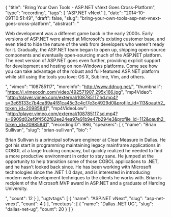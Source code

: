 {
  "title": "Bring Your Own Tools - ASP.NET vNext Goes Cross-Platform",
  "type": "recording",
  "tags": [
    "ASP.NET vNext"
  ],
  "date": "2014-10-09T10:51:49",
  "draft": false,
  "slug": "bring-your-own-tools-asp-net-vnext-goes-cross-platform",
  "abstract": "<p>Web development was a different game back in the early 2000s. Early versions of ASP.NET were aimed at Microsoft's existing customer base, and even tried to hide the nature of the web from developers who weren't ready for it. Gradually, the ASP.NET team began to open up, shipping open-source components and eventually open-sourcing much of the ASP.NET platform. The next version of ASP.NET goes even further, providing explicit support for development and hosting on non-Windows platforms. Come see how you can take advantage of the robust and full-featured ASP.NET platform while still using the tools you love: OS X, Sublime, Vim, and others.</p>",
  "vimeo": "108785117",
  "moreinfo": "http://www.ddnug.net/",
  "thumbnail": "https://i.vimeocdn.com/video/492571907_295x166.jpg",
  "mp4Video": "http://player.vimeo.com/external/108785117.hd.mp4?s=3e65133c7b4ca89a4f81ca45c3c4cf7e3c4929d0&profile_id=113&oauth2_token_id=20985841",
  "mp4VideoLow": "http://player.vimeo.com/external/108785117.sd.mp4?s=9909d02ef9f4562f82ee24ea97e91b9e47b294e3&profile_id=112&oauth2_token_id=20985841",
  "recordingID": 986,
  "speakers": [
    {
      "name": "Brian Sullivan",
      "slug": "brian-sullivan",
      "bio": "<p>Brian Sullivan is a principal software engineer at Clear Measure in Dallas. He got his start in programming maintaining legacy mainframe applications in COBOL at a large trucking company, but quickly realized he needed to find a more productive environment in order to stay sane. He jumped at the opportunity to help transition some of those COBOL applications to .NET, and he hasn’t looked back since. He has been working with Microsoft technologies since the .NET 1.0 days, and is interested in introducing modern web development techniques to the clients he works with. Brian is recipient of the Microsoft MVP award in ASP.NET and a graduate of Harding University.</p>",
      "count": 12
    }
  ],
  "ugtvtags": [
    {
      "name": "ASP.NET vNext",
      "slug": "asp-net-vnext",
      "count": 4
    }
  ],
  "meetups": [
    {
      "name": "Dallas .NET UG",
      "slug": "dallas-net-ug",
      "count": 20
    }
  ]
}